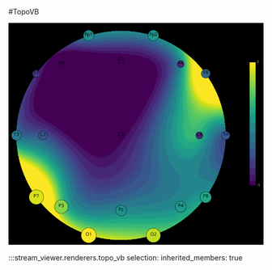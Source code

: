 #TopoVB

![TopoVB gif](../../img/stream_viewer-TopoVB.gif)

:::stream_viewer.renderers.topo_vb
    selection:
        inherited_members: true
